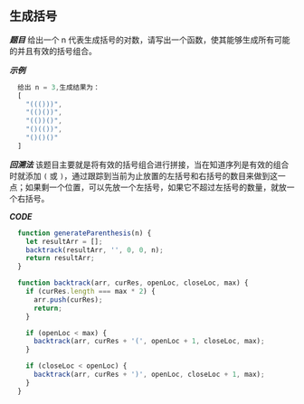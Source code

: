 ## 生成括号

***题目***
给出一个 n 代表生成括号的对数，请写出一个函数，使其能够生成所有可能的并且有效的括号组合。

***示例***
``` javascript
  给出 n = 3,生成结果为：
  [
    "((()))",
    "(()())",
    "(())()",
    "()(())",
    "()()()"
  ]
```

***回溯法***
该题目主要就是将有效的括号组合进行拼接，当在知道序列是有效的组合时就添加 `(` 或 `)`，通过跟踪到当前为止放置的左括号和右括号的数目来做到这一点；如果剩一个位置，可以先放一个左括号，如果它不超过左括号的数量，就放一个右括号。

***CODE***
``` javascript
  function generateParenthesis(n) {
    let resultArr = [];
    backtrack(resultArr, '', 0, 0, n);
    return resultArr;
  }

  function backtrack(arr, curRes, openLoc, closeLoc, max) {
    if (curRes.length === max * 2) {
      arr.push(curRes);
      return;
    }

    if (openLoc < max) {
      backtrack(arr, curRes + '(', openLoc + 1, closeLoc, max);
    }

    if (closeLoc < openLoc) {
      backtrack(arr, curRes + ')', openLoc, closeLoc + 1, max);
    }
  }
```
